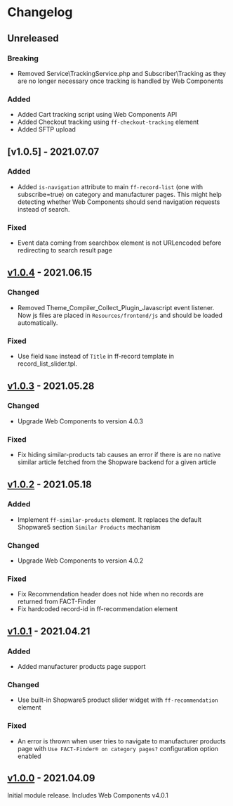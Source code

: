 # Changelog
## Unreleased

### Breaking
 - Removed Service\TrackingService.php and Subscriber\Tracking as they are no longer necessary once tracking is handled by Web Components

### Added
 - Added Cart tracking script using Web Components API
 - Added Checkout tracking using `ff-checkout-tracking` element
 - Added SFTP upload

## [v1.0.5] - 2021.07.07
### Added
 - Added `is-navigation` attribute to main `ff-record-list` (one with subscribe=true) on category and manufacturer pages. This might help detecting whether Web Components should send navigation requests instead of search. 

### Fixed
- Event data coming from searchbox element is not URLencoded before redirecting to search result page

## [v1.0.4] - 2021.06.15
### Changed
 - Removed Theme_Compiler_Collect_Plugin_Javascript event listener. Now js files are placed in `Resources/frontend/js` and should be loaded automatically.

### Fixed
 - Use field `Name` instead of `Title` in ff-record template in record_list_slider.tpl.

## [v1.0.3] - 2021.05.28
### Changed
- Upgrade Web Components to version 4.0.3

### Fixed
 - Fix hiding similar-products tab causes an error if there is are no native similar article fetched from the Shopware backend for a given article 

## [v1.0.2] - 2021.05.18

### Added
- Implement `ff-similar-products` element. It replaces the default Shopware5 section `Similar Products` mechanism  

### Changed
- Upgrade Web Components to version 4.0.2

### Fixed
 - Fix Recommendation header does not hide when no records are returned from FACT-Finder
 - Fix hardcoded record-id in ff-recommendation element

## [v1.0.1] - 2021.04.21

### Added
- Added manufacturer products page support

### Changed
- Use built-in Shopware5 product slider widget with `ff-recommendation` element 

### Fixed
- An error is thrown when user tries to navigate to manufacturer products page with `Use FACT-Finder® on category pages?` configuration option enabled

## [v1.0.0] - 2021.04.09
Initial module release. Includes Web Components v4.0.1

[v1.0.4]: https://github.com/FACT-Finder-Web-Components/shopware5-plugin/releases/tag/v1.0.4
[v1.0.3]: https://github.com/FACT-Finder-Web-Components/shopware5-plugin/releases/tag/v1.0.3
[v1.0.2]: https://github.com/FACT-Finder-Web-Components/shopware5-plugin/releases/tag/v1.0.2
[v1.0.1]: https://github.com/FACT-Finder-Web-Components/shopware5-plugin/releases/tag/v1.0.1
[v1.0.0]: https://github.com/FACT-Finder-Web-Components/shopware5-plugin/releases/tag/v1.0.0
